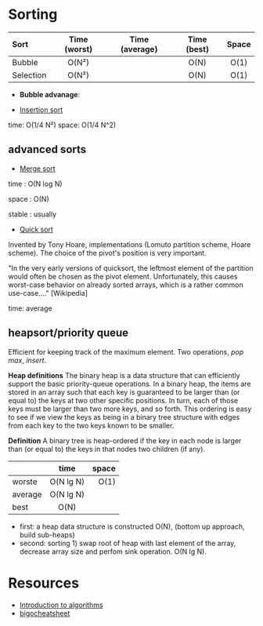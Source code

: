 # Sorting

| Sort        | Time (worst) |  Time (average) | Time (best)  | Space         |
| :---        |     :---:    |            :---:|         :---:|         :---: |
| Bubble      | O(N²)        |                 |  O(N)        |  O(1)         |
| Selection   | O(N²)        |                 |  O(N)        |  O(1)         |

* **Bubble advanage**: 



* [Insertion sort](https://www.coursera.org/learn/algorithms-part1/lecture/1hYlN/insertion-sort) 

 time: O(1/4 N²)
 space: O(1/4 N^2)

## advanced sorts
 * [Merge sort](https://www.coursera.org/learn/algorithms-part1/lecture/ARWDq/mergesort)
 
  time  : O(N log N)
  
  space : O(N)
  
  stable : usually
  
  * [Quick sort](https://www.coursera.org/learn/algorithms-part1/lecture/vjvnC/quicksort)

Invented by Tony Hoare, implementations (Lomuto partition scheme, Hoare scheme). The choice of the pivot's position is very important. 

"In the very early versions of quicksort, the leftmost element of the partition would often be chosen as the pivot element. Unfortunately, this causes worst-case behavior on already sorted arrays, which is a rather common use-case...." [Wikipedia]

 time: average 
 
## heapsort/priority queue

Efficient for keeping track of the maximum element. Two operations, *pop max*, *insert*.

**Heap definitions** The binary heap is a data structure that can efficiently support the basic priority-queue operations. In a binary heap, the items are stored in an array such that each key is guaranteed to be larger than (or equal to) the keys at two other specific positions. In turn, each of those keys must be larger than two more keys, and so forth. This ordering is easy to see if we view the keys as being in a binary tree structure with edges from each key to the two keys known to be smaller.

**Definition** A binary tree is heap-ordered if the key in each node is larger than (or equal to) the keys in that nodes two children (if any).

|               |   time        | space  |
| ------------- |:-------------:| -----:|
|   worste      | O(N lg N)     | O(1)  |
|   average     | O(N lg N)     |       |
|   best        | O(N)          |       |

* first: a heap data structure is constructed  O(N), (bottom up approach, build sub-heaps)
* second: sorting 1) swap root of heap with last element of the array, decrease array size and perfom sink operation. O(N lg N).
 
# Resources

* [Introduction to algorithms](https://www.coursera.org/learn/introduction-to-algorithms/home/info)
* [bigocheatsheet](http://bigocheatsheet.com/)
